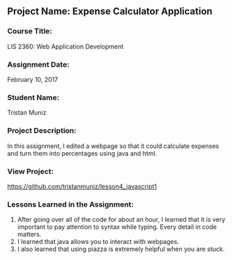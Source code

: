 ## Project Name:  Expense Calculator Application

### Course Title:
LIS 2360:  Web Application Development

### Assignment Date:  
February 10, 2017

### Student Name:  
Tristan Muniz

### Project Description:
In this assignment, I edited a webpage so that it could calculate expenses and turn them into percentages using java and html.

### View Project:
https://github.com/tristanmuniz/lesson4_javascript1

### Lessons Learned in the Assignment:
1. After going over all of the code for about an hour, I learned that it is very important to pay attention to syntax while typing. Every detail in code matters.
2. I learned that java allows you to interact with webpages.
3. I also learned that using piazza is extremely helpful when you are stuck.
